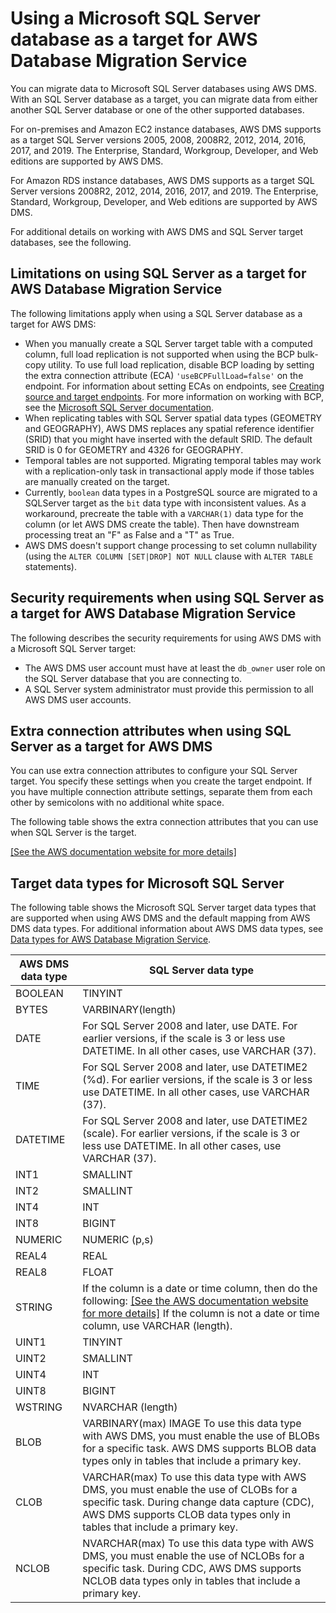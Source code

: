 # Using a Microsoft SQL Server database as a target for AWS Database Migration Service<a name="CHAP_Target.SQLServer"></a>

You can migrate data to Microsoft SQL Server databases using AWS DMS\. With an SQL Server database as a target, you can migrate data from either another SQL Server database or one of the other supported databases\.

For on\-premises and Amazon EC2 instance databases, AWS DMS supports as a target SQL Server versions 2005, 2008, 2008R2, 2012, 2014, 2016, 2017, and 2019\. The Enterprise, Standard, Workgroup, Developer, and Web editions are supported by AWS DMS\.

For Amazon RDS instance databases, AWS DMS supports as a target SQL Server versions 2008R2, 2012, 2014, 2016, 2017, and 2019\. The Enterprise, Standard, Workgroup, Developer, and Web editions are supported by AWS DMS\.

For additional details on working with AWS DMS and SQL Server target databases, see the following\.

## Limitations on using SQL Server as a target for AWS Database Migration Service<a name="CHAP_Target.SQLServer.Limitations"></a>

The following limitations apply when using a SQL Server database as a target for AWS DMS:
+ When you manually create a SQL Server target table with a computed column, full load replication is not supported when using the BCP bulk\-copy utility\. To use full load replication, disable BCP loading by setting the extra connection attribute \(ECA\) `'useBCPFullLoad=false'` on the endpoint\. For information about setting ECAs on endpoints, see [Creating source and target endpoints](CHAP_Endpoints.Creating.md)\. For more information on working with BCP, see the [Microsoft SQL Server documentation](https://docs.microsoft.com/en-us/sql/relational-databases/import-export/import-and-export-bulk-data-by-using-the-bcp-utility-sql-server)\.
+ When replicating tables with SQL Server spatial data types \(GEOMETRY and GEOGRAPHY\), AWS DMS replaces any spatial reference identifier \(SRID\) that you might have inserted with the default SRID\. The default SRID is 0 for GEOMETRY and 4326 for GEOGRAPHY\.
+ Temporal tables are not supported\. Migrating temporal tables may work with a replication\-only task in transactional apply mode if those tables are manually created on the target\.
+ Currently, `boolean` data types in a PostgreSQL source are migrated to a SQLServer target as the `bit` data type with inconsistent values\. As a workaround, precreate the table with a `VARCHAR(1)` data type for the column \(or let AWS DMS create the table\)\. Then have downstream processing treat an "F" as False and a "T" as True\.
+ AWS DMS doesn't support change processing to set column nullability \(using the `ALTER COLUMN [SET|DROP] NOT NULL` clause with `ALTER TABLE` statements\)\.

## Security requirements when using SQL Server as a target for AWS Database Migration Service<a name="CHAP_Target.SQLServer.Security"></a>

The following describes the security requirements for using AWS DMS with a Microsoft SQL Server target:
+ The AWS DMS user account must have at least the `db_owner` user role on the SQL Server database that you are connecting to\.
+ A SQL Server system administrator must provide this permission to all AWS DMS user accounts\.

## Extra connection attributes when using SQL Server as a target for AWS DMS<a name="CHAP_Target.SQLServer.ConnectionAttrib"></a>

You can use extra connection attributes to configure your SQL Server target\. You specify these settings when you create the target endpoint\. If you have multiple connection attribute settings, separate them from each other by semicolons with no additional white space\.

The following table shows the extra connection attributes that you can use when SQL Server is the target\.

[\[See the AWS documentation website for more details\]](http://docs.aws.amazon.com/dms/latest/userguide/CHAP_Target.SQLServer.html)

## Target data types for Microsoft SQL Server<a name="CHAP_Target.SQLServer.DataTypes"></a>

The following table shows the Microsoft SQL Server target data types that are supported when using AWS DMS and the default mapping from AWS DMS data types\. For additional information about AWS DMS data types, see [Data types for AWS Database Migration Service](CHAP_Reference.DataTypes.md)\.


|  AWS DMS data type  |  SQL Server data type  | 
| --- | --- | 
|  BOOLEAN  |  TINYINT  | 
|  BYTES  |  VARBINARY\(length\)  | 
|  DATE  |  For SQL Server 2008 and later, use DATE\. For earlier versions, if the scale is 3 or less use DATETIME\. In all other cases, use VARCHAR \(37\)\.  | 
|  TIME  |  For SQL Server 2008 and later, use DATETIME2 \(%d\)\. For earlier versions, if the scale is 3 or less use DATETIME\. In all other cases, use VARCHAR \(37\)\.  | 
|  DATETIME  |  For SQL Server 2008 and later, use DATETIME2 \(scale\)\.  For earlier versions, if the scale is 3 or less use DATETIME\. In all other cases, use VARCHAR \(37\)\.  | 
|  INT1  | SMALLINT | 
|  INT2  |  SMALLINT  | 
|  INT4  | INT | 
|  INT8  |  BIGINT  | 
|  NUMERIC  |  NUMERIC \(p,s\)  | 
|  REAL4  |  REAL  | 
|  REAL8  | FLOAT | 
|  STRING  |  If the column is a date or time column, then do the following:  [\[See the AWS documentation website for more details\]](http://docs.aws.amazon.com/dms/latest/userguide/CHAP_Target.SQLServer.html) If the column is not a date or time column, use VARCHAR \(length\)\.  | 
|  UINT1  |  TINYINT  | 
|  UINT2  |  SMALLINT  | 
|  UINT4  |  INT  | 
|  UINT8  |  BIGINT  | 
|  WSTRING  |  NVARCHAR \(length\)  | 
|  BLOB  |  VARBINARY\(max\) IMAGE To use this data type with AWS DMS, you must enable the use of BLOBs for a specific task\. AWS DMS supports BLOB data types only in tables that include a primary key\.  | 
|  CLOB  |  VARCHAR\(max\) To use this data type with AWS DMS, you must enable the use of CLOBs for a specific task\. During change data capture \(CDC\), AWS DMS supports CLOB data types only in tables that include a primary key\.  | 
|  NCLOB  |  NVARCHAR\(max\) To use this data type with AWS DMS, you must enable the use of NCLOBs for a specific task\. During CDC, AWS DMS supports NCLOB data types only in tables that include a primary key\.  | 